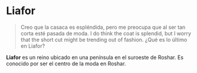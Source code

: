 # Liafor
> Creo que la casaca es espléndida, pero me preocupa que al ser tan corta esté pasada de moda. I do think the coat is splendid, but I worry that the short cut might be trending out of fashion. ¿Qué es lo último en Liafor?

**Liafor** es un reino ubicado en una península en el suroeste de Roshar. Es conocido por ser el centro de la moda en Roshar.
